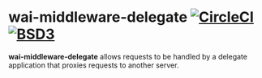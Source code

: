 # wai-middleware-delegate [![CircleCI](https://circleci.com/gh/adetokunbo/wai-middleware-delegate.svg?style=svg)](https://circleci.com/gh/adetokunbo/wai-middleware-delegate) [![BSD3](https://img.shields.io/badge/license-BSD3-green.svg?dummy)](https://github.com/adetokunbo/wai-middleware-delegate/blob/master/LICENSE)

__wai-middleware-delegate__ allows requests to be handled by a delegate
application that proxies requests to another server.
